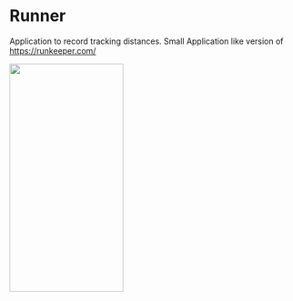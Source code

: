 # Runner
Application to record tracking distances. Small Application like version of https://runkeeper.com/

<img src= "https://user-images.githubusercontent.com/6416095/45544505-1e8af200-b835-11e8-9d36-aa9c97663e65.png" width="200" height = "400"> 
